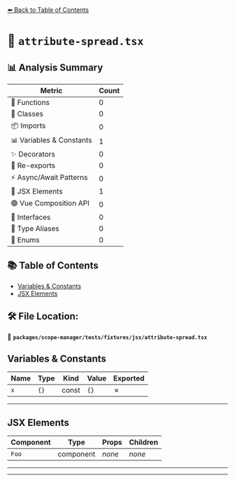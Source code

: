 [⬅️ Back to Table of Contents](../../../../../index.md)

# 📄 `attribute-spread.tsx`

## 📊 Analysis Summary

| Metric | Count |
|--------|-------|
| 🔧 Functions | 0 |
| 🧱 Classes | 0 |
| 📦 Imports | 0 |
| 📊 Variables & Constants | 1 |
| ✨ Decorators | 0 |
| 🔄 Re-exports | 0 |
| ⚡ Async/Await Patterns | 0 |
| 💠 JSX Elements | 1 |
| 🟢 Vue Composition API | 0 |
| 📐 Interfaces | 0 |
| 📑 Type Aliases | 0 |
| 🎯 Enums | 0 |

## 📚 Table of Contents

- [Variables & Constants](#variables-constants)
- [JSX Elements](#jsx-elements)

## 🛠️ File Location:
📂 **`packages/scope-manager/tests/fixtures/jsx/attribute-spread.tsx`**

## Variables & Constants

| Name | Type | Kind | Value | Exported |
|------|------|------|-------|----------|
| `x` | `{}` | const | `{}` | ✗ |


---

## JSX Elements

| Component | Type | Props | Children |
|-----------|------|-------|----------|
| `Foo` | component | *none* | *none* |


---


---